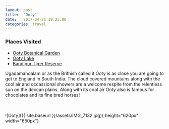 ```yaml
---
layout: post
title:  "Ooty"
date:   2017-04-21 19:25:00
categories: travel
---
```

<div class="post-sidebar">
    <h3>Places Visited</h3>
    <ul>
    <li><a href="https://goo.gl/maps/RqNFdu9deW22">Ooty Botanical Garden</a></li>
    <li><a href="https://duckduckgo.com">Ooty Lake</a></li>
    <li><a href="https://duckduckgo.com">Bandipur Tiger Reserve</a></li>
    </ul>
</div>
Ugadamandalam or as the Brithish called it Ooty is as close you are going to get to England in South India. The cloud covered mountains along with the cool air and occassional showers are a welcome respite from the relentless sun on the deccan plains.
Along with its cool air Ooty also is famous for chocolates and its fine bred horses!

<br><br>
![Ooty]({{ site.baseurl }}/assets/IMG_7132.jpg){:height="620px" width="650px"}
<br>

<div id='map' style='width: 725px; height: 400px;'></div>

<script>
var mymap = L.map('map').setView([11.418, 76.711392], 8);

L.tileLayer('https://api.tiles.mapbox.com/v4/{id}/{z}/{x}/{y}.png?access_token={accessToken}', {
    attribution: 'Map data &copy; <a href="http://openstreetmap.org">OpenStreetMap</a> contributors, <a href="http://creativecommons.org/licenses/by-sa/2.0/">CC-BY-SA</a>, Imagery © <a href="http://mapbox.com">Mapbox</a>',
    maxZoom: 18,
    id: 'mapbox.outdoors',
    accessToken: 'pk.eyJ1IjoiemFwYXRhIiwiYSI6ImNpejQ2NmZrbzA0a3MzM280Zm40MjNlamcifQ.F1fnWKHio8oHmzw59V6qgw'
}).addTo(mymap);

var marker = L.marker([11.418, 76.711392]).addTo(mymap);
marker.bindPopup("Ooty");
</script>